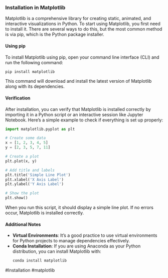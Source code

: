 ### Installation in Matplotlib

Matplotlib is a comprehensive library for creating static, animated, and interactive visualizations in Python. To start using Matplotlib, you first need to install it. There are several ways to do this, but the most common method is via pip, which is the Python package installer.

#### Using pip

To install Matplotlib using pip, open your command line interface (CLI) and run the following command:

```bash
pip install matplotlib
```

This command will download and install the latest version of Matplotlib along with its dependencies.

#### Verification

After installation, you can verify that Matplotlib is installed correctly by importing it in a Python script or an interactive session like Jupyter Notebook. Here’s a simple example to check if everything is set up properly:

```python
import matplotlib.pyplot as plt

# Create some data
x = [1, 2, 3, 4, 5]
y = [2, 3, 5, 7, 11]

# Create a plot
plt.plot(x, y)

# Add title and labels
plt.title('Simple Line Plot')
plt.xlabel('X Axis Label')
plt.ylabel('Y Axis Label')

# Show the plot
plt.show()
```

When you run this script, it should display a simple line plot. If no errors occur, Matplotlib is installed correctly.

#### Additional Notes

- **Virtual Environments**: It’s a good practice to use virtual environments for Python projects to manage dependencies effectively.
- **Conda Installation**: If you are using Anaconda as your Python distribution, you can install Matplotlib with:
  ```bash
  conda install matplotlib
  ```

#Installation #matplotlib